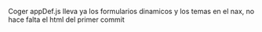 Coger appDef.js lleva ya los formularios dinamicos y los temas en el nax, no hace falta el html del primer commit
